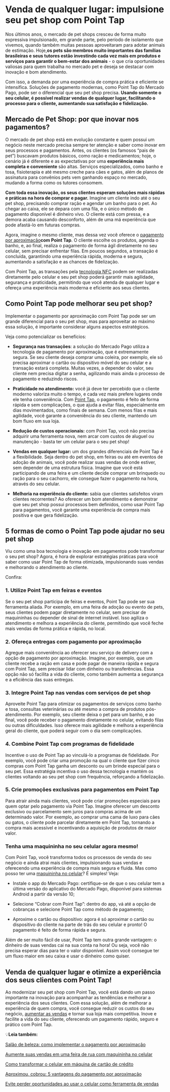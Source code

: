 # Venda de qualquer lugar: impulsione seu pet shop com Point Tap

Nos últimos anos, o mercado de pet shops cresceu de forma muito expressiva impulsionado, em grande parte, pelo período de isolamento que vivemos, quando também muitas pessoas aproveitaram para adotar animais de estimação. Hoje,**os pets são membros muito importantes das famílias brasileiras e seus tutores estão investindo cada vez mais em produtos e serviços para garantir o bem-estar dos animais** - o que cria oportunidades valiosas para quem trabalha no mercado pet e deseja se destacar com inovação e bom atendimento.

Com isso, a demanda por uma experiência de compra prática e eficiente se intensifica. Soluções de pagamento modernas, como Point Tap do Mercado Pago, pode ser o diferencial que seu pet shop precisa. **Usando somente o seu celular, é possível realizar vendas de qualquer lugar, facilitando o processo para o cliente, aumentando sua satisfação e fidelização.**

## Mercado de Pet Shop: por que inovar nos pagamentos?

O mercado de pet shop está em evolução constante e quem possui um negócio neste mercado precisa sempre ter atenção e saber como inovar em seus processos e pagamentos. Antes, os clientes (os famosos “pais de pet”) buscavam produtos básicos, como ração e medicamentos; hoje, o cenário já é diferente e as expectativas por uma **experiência mais completa e conveniente** são altas. Serviços especializados, como banho e tosa, fisioterapia e até mesmo creche para cães e gatos, além de planos de assinatura para convênios pets vem ganhando espaço no mercado, mudando a forma como os tutores consomem.

**Com toda essa inovação, os seus clientes esperam soluções mais rápidas e práticas na hora de comprar e pagar.** Imagine um cliente indo até o seu pet shop, precisando comprar ração e agendar um banho para o pet. Ao chegar ao caixa, ele se depara com uma fila, e o único método de pagamento disponível é dinheiro vivo. O cliente está com pressa, e a demora acaba causando desconforto, além de uma má experiência que pode afastá-lo em futuras compras.

Agora, imagine o mesmo cliente, mas dessa vez você oferece o [pagamento por aproximação](https://meubolso.mercadopago.com.br/pagamento-por-aproximacao-no-celular)**com Point Tap**. O cliente escolhe os produtos, agenda o banho, e, ao final, realiza o pagamento de forma ágil diretamente no seu celular, sem precisar enfrentar filas. Em poucos segundos, a transação é concluída, garantindo uma experiência rápida, moderna e segura, aumentando a satisfação e as chances de fidelização.

Com Point Tap, as transações pela [tecnologia NFC](https://meubolso.mercadopago.com.br/como-a-tecnologia-nfc-funciona) podem ser realizadas diretamente pelo celular e seu pet shop poderá garantir mais agilidade, segurança e praticidade, permitindo que você atenda de qualquer lugar e ofereça uma experiência mais moderna e eficiente aos seus clientes.

## Como Point Tap pode melhorar seu pet shop?

Implementar o pagamento por aproximação com Point Tap pode ser um grande diferencial para o seu pet shop, mas para aproveitar ao máximo essa solução, é importante considerar alguns aspectos estratégicos.

Veja como potencializar os benefícios:

- **Segurança nas transações**: a solução do Mercado Pago utiliza a tecnologia de pagamento por aproximação, que é extremamente segura. Se seu cliente deseja comprar uma coleira, por exemplo, ele só precisa aproximar o cartão ou dispositivo móvel do seu celular e a transação estará completa. Muitas vezes, a depender do valor, seu cliente nem precisa digitar a senha, agilizando mais ainda o processo de pagamento e reduzindo riscos.  

- **Praticidade no atendimento:** você já deve ter percebido que o cliente moderno valoriza muito o tempo, e cada vez mais prefere lugares onde ele tenha conveniência. Com [Point Tap](https://meubolso.mercadopago.com.br/vantagens-da-point-tap-para-seu-negocio), o pagamento é feito de forma rápida e sem complicações, o que ajuda a evitar filas, especialmente em dias movimentados, como finais de semana. Com menos filas e mais agilidade, você garante a conveniência do seu cliente, mantendo um bom fluxo em sua loja. 

- **Redução de custos operacionais:** com Point Tap, você não precisa adquirir uma ferramenta nova, nem arcar com custos de aluguel ou manutenção - basta ter um celular para o seu pet shop! 

- **Vendas em qualquer lugar:** um dos grandes diferenciais de Point Tap é a flexibilidade. Seja dentro do pet shop, em feiras ou até em eventos de adoção de animais, você pode realizar suas vendas de onde estiver, sem depender de uma estrutura física. Imagine que você está participando de uma feira e um cliente decide comprar um brinquedo ou ração para o seu cachorro, ele consegue fazer o pagamento na hora, através do seu celular. 

- **Melhoria na experiência do cliente:** sabia que clientes satisfeitos viram clientes recorrentes? Ao oferecer um bom atendimento e demonstrar que seu pet shop possui processos bem definidos, como usar Point Tap para pagamentos, você garante uma experiência de compra mais positiva e que gera fidelização.

## 

## 5 formas de como o Point Tap pode ajudar no seu pet shop

Viu como uma boa tecnologia e inovação em pagamentos pode transformar o seu pet shop? Agora, é hora de explorar estratégias práticas para você saber como usar Point Tap de forma otimizada, impulsionando suas vendas e melhorando o atendimento ao cliente.

Confira:

### **1. Utilize Point Tap em feiras e eventos**

Se o seu pet shop participa de feiras e eventos, Point Tap pode ser sua ferramenta aliada. Por exemplo, em uma feira de adoção ou evento de pets, seus clientes podem pagar diretamente no celular, sem precisar de maquininhas ou depender de sinal de internet instável. Isso agiliza o atendimento e melhora a experiência do cliente, permitindo que você feche mais vendas de forma prática e rápida, no local.

### **2. Ofereça entregas com pagamento por aproximação**

Agregue mais conveniência ao oferecer seu serviço de delivery com a opção de pagamento por aproximação. Imagine, por exemplo, que um cliente recebe a ração em casa e pode pagar de maneira rápida e segura com Point Tap, sem precisar lidar com dinheiro ou transferências. Essa opção não só facilita a vida do cliente, como também aumenta a segurança e a eficiência das suas entregas.

### **3. Integre Point Tap nas vendas com serviços de pet shop**

Aproveite Point Tap para otimizar os pagamentos de serviços como banho e tosa, consultas veterinárias ou até mesmo a compra de produtos pós-atendimento. Por exemplo, seu cliente deixa o pet para um banho, e ao final, você pode receber o pagamento diretamente no celular, evitando filas ou outras dificuldades. Isso oferece mais agilidade e melhora a experiência geral do cliente, que poderá seguir com o dia sem complicações.

### **4. Combine Point Tap com programas de fidelidade**

Incentive o uso de Point Tap ao vinculá-lo a programas de fidelidade. Por exemplo, você pode criar uma promoção na qual o cliente que fizer cinco compras com Point Tap ganha um desconto ou um brinde especial para o seu pet. Essa estratégia incentiva o uso dessa tecnologia e mantém os clientes voltando ao seu pet shop com frequência, reforçando a fidelização.

### **5. Crie promoções exclusivas para pagamentos em Point Tap**

Para atrair ainda mais clientes, você pode criar promoções especiais para quem optar pelo pagamento via Point Tap. Imagine oferecer um desconto exclusivo ou parcelamento sem juros para compras acima de um determinado valor. Por exemplo, ao comprar uma cama de luxo para cães ou gatos, o cliente pode parcelar diretamente em Point Tap, tornando a compra mais acessível e incentivando a aquisição de produtos de maior valor.

### Tenha uma maquininha no seu celular agora mesmo!

Com Point Tap, você transforma todos os processos de venda do seu negócio e ainda atrai mais clientes, impulsionando suas vendas e oferecendo uma experiência de compra mais segura e fluida. Mas como posso ter uma [maquininha no celular](https://meubolso.mercadopago.com.br/inove-seu-negocio-com-maquininha-no-celular)? É simples! Veja:

- Instale o app do Mercado Pago: certifique-se de que o seu celular tem a última versão do aplicativo do Mercado Pago, disponível para sistemas Android a partir da versão 10;

- Selecione “Cobrar com Point Tap”: dentro do app, vá até a opção de cobranças e selecione Point Tap como método de pagamento;

- Aproxime o cartão ou dispositivo: agora é só aproximar o cartão ou dispositivo do cliente na parte de trás do seu celular e pronto! O pagamento é feito de forma rápida e segura.

Além de ser muito fácil de usar, Point Tap tem outra grande vantagem: o dinheiro de suas vendas cai na sua conta na hora! Ou seja, você não precisa esperar dias para ter o valor disponível. Assim você consegue ter um fluxo maior em seu caixa e usar o dinheiro como quiser.

## **Venda de qualquer lugar e otimize a experiência dos seus clientes com Point Tap!**

Ao modernizar seu pet shop com Point Tap, você está dando um passo importante na inovação para acompanhar as tendências e melhorar a experiência dos seus clientes. Com essa solução, além de melhorar a experiência de quem compra, você consegue reduzir os custos do seu negócio, [aumentar as vendas](https://meubolso.mercadopago.com.br/recursos-point-tap-para-aumentar-as-vendas) e tornar sua loja mais competitiva. Inove e facilite a vida do seu cliente, oferecendo um pagamento rápido, seguro e prático com Point Tap.

💡**Leia também:**

[Salão de beleza: como implementar o pagamento por aproximação](https://meubolso.mercadopago.com.br/salao-de-beleza-com-pagamento-por-aproximacao)

[Aumente suas vendas em uma feira de rua com maquininha no celular](https://meubolso.mercadopago.com.br/maquininha-no-celular-feira-de-rua)

[Como transformar o celular em máquina de cartão de crédito](https://meubolso.mercadopago.com.br/como-ter-maquina-de-cartao-de-credito-no-celular)

[Aproximou, cobrou: 5 vantagens do pagamento por aproximação](https://meubolso.mercadopago.com.br/pagamento-por-aproximacao-vantagens-do-tap-to-phone)

[Evite perder oportunidades ao usar o celular como ferramenta de vendas](https://meubolso.mercadopago.com.br/celular-como-ferramenta-de-vendas-em-eventos)